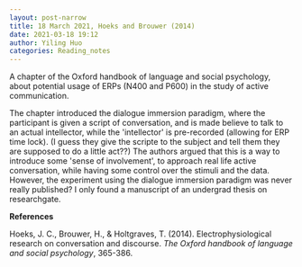```yaml
---
layout: post-narrow
title: 18 March 2021, Hoeks and Brouwer (2014)
date: 2021-03-18 19:12
author: Yiling Huo
categories: Reading_notes
---
```

<!-- wp:paragraph -->
<p>A chapter of the Oxford handbook of language and social psychology, about potential usage of ERPs (N400 and P600) in the study of active communication.</p>
<!-- /wp:paragraph -->

<!-- wp:paragraph -->
<p>The chapter introduced the dialogue immersion paradigm, where the participant is given a script of conversation, and is made believe to talk to an actual intellector, while the 'intellector' is pre-recorded (allowing for ERP time lock). (I guess they give the scripte to the subject and tell them they are supposed to do a little act??) The authors argued that this is a way to introduce some 'sense of involvement', to approach real life active conversation, while having some control over the stimuli and the data. However, the experiment using the dialogue immersion paradigm was never really published? I only found a manuscript of an undergrad thesis on researchgate. </p>
<!-- /wp:paragraph -->

<!-- wp:paragraph -->
<p><strong>References</strong></p>
<!-- /wp:paragraph -->

<!-- wp:paragraph -->
<p>Hoeks, J. C., Brouwer, H., &amp; Holtgraves, T. (2014). Electrophysiological research on conversation and discourse. <em>The Oxford handbook of language and social psychology</em>, 365-386.</p>
<!-- /wp:paragraph -->
